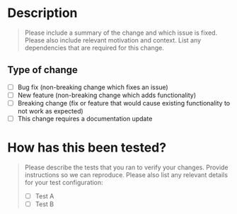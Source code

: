# Description

> Please include a summary of the change and which issue is fixed. Please also include relevant motivation and context. List any dependencies that are required for this change.

## Type of change

- [ ] Bug fix (non-breaking change which fixes an issue)
- [ ] New feature (non-breaking change which adds functionality)
- [ ] Breaking change (fix or feature that would cause existing functionality to not work as expected)
- [ ] This change requires a documentation update

# How has this been tested?

> Please describe the tests that you ran to verify your changes. Provide instructions so we can reproduce. Please also list any relevant details for your test configuration:
> - [ ] Test A
> - [ ] Test B
